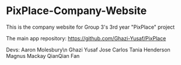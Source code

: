 # PixPlace-Company-Website
This is the company website for Group 3's 3rd year "PixPlace" project

The main app repository: https://github.com/Ghazi-Yusaf/PixPlace

Devs:
Aaron Molesbury\n
Ghazi Yusaf 
Jose Carlos
Tania Henderson
Magnus Mackay
QianQian Fan
